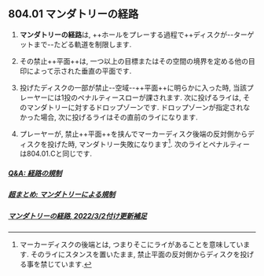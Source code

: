 ## 804.01 マンダトリーの経路

1. **マンダトリーの経路**は,
++ホールをプレーする過程で++ディスクが--ターゲットまで--たどる軌道を制限します.

1. その禁止++平面++は,
一つ以上の目標またはその空間の境界を定める他の目印によって示された垂直の平面です.

1. 投げたディスクの一部が禁止--空域--++平面++に明らかに入った時,
当該プレーヤーには1投のペナルティースローが課されます.
次に投げるライは,
そのマンダトリーに対するドロップゾーンです.
ドロップゾーンが指定されなかった場合,
次に投げるライはその直前のライになります.

1. プレーヤーが,
禁止++平面++を挟んでマーカーディスク後端の反対側からディスクを投げた時,
マンダトリー失敗になります[^1].
次のライとペナルティーは804.01.Cと同じです.

##### [Q&A: 経路の規制](qa-man)
##### [超まとめ: マンダトリーによる規制](mandatory)
##### [マンダトリーの経路, 2022/3/2付け更新補足](https://docs.google.com/presentation/d/e/2PACX-1vSiGej3PzUmYvI-gD5ylHzCo_ixT3W7UpntrLrqsZIOx-D4vW0lrYNmKDUuzqFqYXMyM4t_2wPDdwjV/pub?start=false&loop=false&delayms=3000)

[^1]: マーカーディスクの後端とは,
つまりそこにライがあることを意味しています.
そのライにスタンスを置いたまま,
禁止平面の反対側からディスクを投げる事を禁じています.